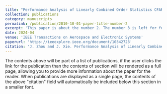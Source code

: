 ```yaml
---
title: "Performance Analysis of Linearly Combined Order Statistics CFAR Processors in Heterogeneous Background."
collection: publications
category: manuscripts
permalink: /publication/2010-10-01-paper-title-number-2
excerpt: 'This paper is about the number 2. The number 3 is left for future work.'
date: 2024-04
venue: 'IEEE Transactions on Aerospace and Electronic Systems'
paperurl: 'https://ieeexplore.ieee.org/document/10342723'
citation: 'J. Zhou and J. Xie. Performance Analysis of Linearly Combined Order Statistics CFAR Processors in Heterogeneous Background. <i>IEEE Transactions on Aerospace and Electronic Systems<i>, vol. 60, no. 2, pp. 2428-2437, April 2024.'
---
```


The contents above will be part of a list of publications, if the user clicks the link for the publication than the contents of section will be rendered as a full page, allowing you to provide more information about the paper for the reader. When publications are displayed as a single page, the contents of the above "citation" field will automatically be included below this section in a smaller font.
